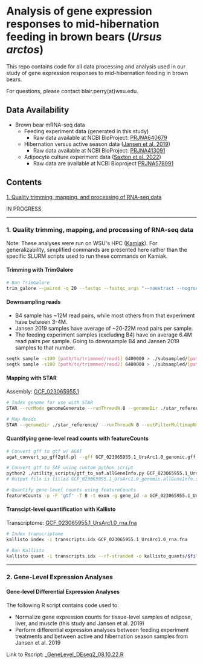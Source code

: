 # Analysis of gene expression responses to mid-hibernation feeding in brown bears (*Ursus arctos*)

This repo contains code for all data processing and analysis used in our study of gene expression responses to mid-hibernation feeding in brown bears.

For questions, please contact blair.perry(at)wsu.edu.

## Data Availability
- Brown bear mRNA-seq data 
	- Feeding experiment data (generated in this study)
		- Raw data available at NCBI BioProject: [PRJNA640679](https://www.ncbi.nlm.nih.gov/bioproject/?term=PRJNA640679)
	- Hibernation versus active season data ([Jansen et al. 2019](https://www.nature.com/articles/s42003-019-0574-4))
		- Raw data available at NCBI BioProject: [PRJNA413091](https://www.ncbi.nlm.nih.gov/bioproject/?term=PRJNA413091)
	- Adipocyte culture experiment data ([Saxton et al. 2022](https://www.cell.com/iscience/fulltext/S2589-0042(22)01356-6))
		- Raw data are available at NCBI Bioproject [PRJNA578991](https://www.ncbi.nlm.nih.gov/bioproject/PRJNA578991)

## Contents
[1. Quality trimming, mapping, and processing of RNA-seq data](#1-quality-trimming-mapping-and-processing-of-rna-seq-data)

IN PROGRESS

---

### 1. Quality trimming, mapping, and processing of RNA-seq data

Note: These analyses were run on WSU's HPC ([Kamiak](https://hpc.wsu.edu/)). For generalizability, simplified commands are presented here rather than the specific SLURM scripts used to run these commands on Kamiak. 

#### Trimming with TrimGalore
```bash
# Run TrimGalore
trim_galore --paired -q 20 --fastqc --fastqc_args "--noextract --nogroup --outdir 2_TrimGalore/fastqc/" --stringency 5 --illumina --length 50 -o trimmed_reads/ --clip_R1 12 --clip_R2 12 [path/to/read1] [path/to/read2]
```

#### Downsampling reads
- B4 sample has ~12M read pairs, while most others from that experiment have between 3-4M.
- Jansen 2019 samples have average of ~20-22M read pairs per sample.
- The feeding experiment samples (excluding B4) have on average 6.4M read pairs per sample. Going to downsample B4 and Jansen 2019 samples to that number. 

```bash
seqtk sample -s100 [path/to/trimmmed/read1] 6400000 > ./subsampled/[path/to/trimmed/read1/subset]
seqtk sample -s100 [path/to/trimmmed/read2] 6400000 > ./subsampled/[path/to/trimmed/read2/subset]
```

#### Mapping with STAR
Assembly: [GCF_023065955.1](https://www.ncbi.nlm.nih.gov/assembly/GCF_023065955.1)

```bash
# Index genome for use with STAR
STAR --runMode genomeGenerate --runThreadN 8 --genomeDir ./star_reference --genomeFastaFiles GCF_023065955.1_UrsArc1.0_genomic.fna --sjdbGTFfile GCF_023065955.1_UrsArc1.0_genomic.gff

# Map Reads
STAR --genomeDir ./star_reference/ --runThreadN 8 --outFilterMultimapNmax 1 --twopassMode Basic --sjdbGTFfile GCF_023065955.1_UrsArc1.0_genomic.gff --readFilesCommand zcat --outSAMtype BAM SortedByCoordinate --outFileNamePrefix ./star_mapped/[output_prefix] --readFilesIn [path/to/file1] [path/to/file2]
```

#### Quantifying gene-level read counts with featureCounts

```bash
# Convert gff to gtf w/ AGAT
agat_convert_sp_gff2gtf.pl --gff GCF_023065955.1_UrsArc1.0_genomic.gff -o GCF_023065955.1_UrsArc1.0_genomic.gtf

# Convert gtf to SAF using custom python script 
python2 ./utility_scripts/gtf_to_saf.allGeneInfo.py GCF_023065955.1_UrsArc1.0_genomic.gtf exon
# Output file is titled GCF_023065955.1_UrsArc1.0_genomic.allGeneInfo.saf

# Quantify gene-level counts using featureCounts
featureCounts -p -F 'gtf' -T 8 -t exon -g gene_id -a GCF_023065955.1_UrsArc1.0_genomic.allGeneInfo.saf -o ./postDexExperiment_08.10.22.txt [path/to/star_mapped]/*.sortedByCoord.out.bam
```


#### Transcipt-level quantification with Kallisto
Transcriptome: [GCF_023065955.1_UrsArc1.0_rna.fna](https://ftp.ncbi.nlm.nih.gov/genomes/all/GCF/023/065/955/GCF_023065955.1_UrsArc1.0/GCF_023065955.1_UrsArc1.0_rna.fna.gz)

```bash
# Index transcriptome
kallisto index -i transcripts.idx GCF_023065955.1_UrsArc1.0_rna.fna

# Run Kallisto
kallisto quant -i transcripts.idx --rf-stranded -o kallisto_quants/$file_name [path/to/read1] [path/to/read2]
```


---

### 2. Gene-Level Expression Analyses

#### Gene-level Differential Expression Analyses

The following R script contains code used to:
-   Normalize gene expression counts for tissue-level samples of adipose, liver, and muscle (this study and Jansen et al. 2019)
-   Perform differential expression analyses between feeding experiment treatments and between active and hibernation season samples from Jansen et al. 2019

Link to Rscript: [_GeneLevel_DEseq2_08.10.22.R](https://github.com/blairperry/midhib_feeding_uarctos/blob/main/analysis/gene_level_rnaseq/_GeneLevel_DEseq2_08.10.22.R)
